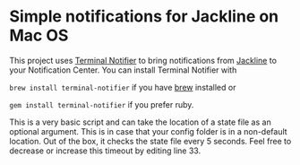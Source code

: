 # Simple notifications for Jackline on Mac OS

This project uses [Terminal Notifier](https://github.com/julienXX/terminal-notifier) to bring notifications from [Jackline](https://github.com/hannesm/jackline) to your Notification Center. You can install Terminal Notifier with

`brew install terminal-notifier` if you have [brew](http://brew.sh/) installed or


`gem install terminal-notifier` if you prefer ruby.

This is a very basic script and can take the location of a state file as an optional argument. This is in case that your config folder is in a non-default location.
Out of the box, it checks the state file every 5 seconds. Feel free to decrease or increase this timeout by editing line 33.